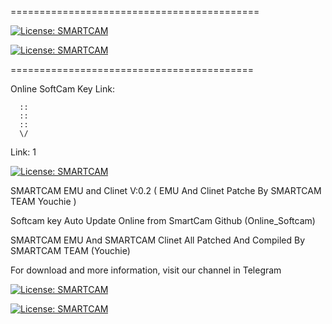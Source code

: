 ===========================================

[![License: SMARTCAM](https://img.shields.io/badge/-SMARTCAM-red)](https://t.me/Youchie)

[![License: SMARTCAM](https://img.shields.io/badge/SMARTCAM%20TEAM-Telegram%20Channel-blue)](https://t.me/Youchiel)


==========================================

Online SoftCam Key Link:

      ::
      ::
      ::
      \/
      
Link: 1

[![License: SMARTCAM](https://img.shields.io/badge/-Online%20SoftCam%20Key%20Link-green)](https://raw.githubusercontent.com/smcam/s/main/SoftCam.Key)


SMARTCAM EMU and Clinet V:0.2 ( EMU And Clinet Patche By SMARTCAM TEAM Youchie )

Softcam key Auto Update Online from SmartCam Github (Online_Softcam)

SMARTCAM EMU And SMARTCAM Clinet All Patched And Compiled By SMARTCAM TEAM (Youchie)

For download and more information, visit our channel in Telegram

[![License: SMARTCAM](https://img.shields.io/badge/-SMARTCAM%20TEAM-red)](https://t.me/Youchiel)

[![License: SMARTCAM](https://img.shields.io/badge/SMARTCAM%20TEAM-Telegram%20Channel-blue)](https://t.me/Youchie)
